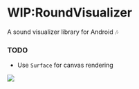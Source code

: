 # WIP:RoundVisualizer
A sound visualizer library for Android :notes:

### TODO
- Use `Surface` for canvas rendering

<img src="./doc_files/roundVisualizer.gif">
